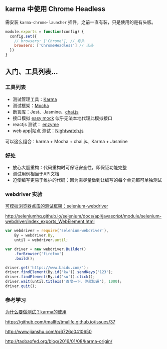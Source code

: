 
## karma 中使用 Chrome Headless

需安装 `karma-chrome-launcher` 插件，之前一直有装，只是使用的是有头版。


```js
module.exports = function(config) {
  config.set({
    // browsers: ['Chrome'], // 有头
    browsers: ['ChromeHeadless'] // 无头
  })
}
```

## 入门、工具列表...

### 工具列表

- 测试管理工具：[Karma](http://karma-runner.github.io/1.0/index.html)
- 测试框架：[Mocha](https://mochajs.org/)
- 断言库：Jest、Jasmine、[chai.js](http://chaijs.com/guide/)
- 接口模拟 [easy mock](https://www.easy-mock.com/) 似乎无法本地代理此模拟接口
- reactjs 测试： [enzyme](http://airbnb.io/enzyme/)
- web app|站点 测试：[Nightwatch.js](http://nightwatchjs.org/)

可以这么组合：karma + Mocha + chai.js、Karma + Jasmine

### 好处

- 放心大胆重构：代码重构时可保证安全性，即保证功能完整
- 测试用例相当于API文档
- 迫使编写更易于维护的代码：因为需尽量做到让编写的每个单元都可单独测试

### webdriver 实验

[可模拟浏览器点击的测试框架：selenium-webdriver](https://www.npmjs.com/package/selenium-webdriver)

http://seleniumhq.github.io/selenium/docs/api/javascript/module/selenium-webdriver/index_exports_WebElement.html

```js
var webdriver = require('selenium-webdriver'),
    By = webdriver.By,
    until = webdriver.until;

var driver = new webdriver.Builder()
    .forBrowser('firefox')
    .build();

driver.get('https://www.baidu.com/');
driver.findElement(By.id('kw')).sendKeys('123');
driver.findElement(By.id('su')).click();
driver.wait(until.titleIs('百度一下，你就知道'), 1000);
driver.quit();
```

### 参考学习

[为什么要做测试？karma的使用](https://www.douban.com/note/334051223/)

https://github.com/tmallfe/tmallfe.github.io/issues/37

http://www.jianshu.com/p/6726c0410650

http://taobaofed.org/blog/2016/01/08/karma-origin/
